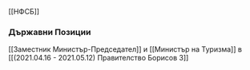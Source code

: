 [[НФСБ]]

### Държавни Позиции
[[Заместник Министър-Председател]] и [[Министър на Туризма]] в [[(2021.04.16 - 2021.05.12) Правителство Борисов 3]]